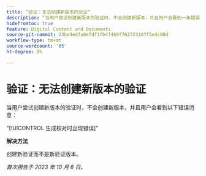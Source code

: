 ```yaml
---
title: “验证：无法创建新版本的验证”
description: “当用户尝试创建新版本的验证时，不会创建新版本，并且用户会看到一条错误消息。”
hidefromtoc: true
feature: Digital Content and Documents
source-git-commit: 23be4edfa0efdf1fb4f469f762723187f5e4c08d
workflow-type: tm+mt
source-wordcount: '85'
ht-degree: 9%

---
```



# 验证：无法创建新版本的验证

当用户尝试创建新版本的验证时，不会创建新版本，并且用户会看到以下错误消息：

&quot;[!UICONTROL 生成校对时出现错误]&quot;

**解决方法**

创建新验证而不是新验证版本。

_首次报告于 2023 年 10 月 6 日。_
